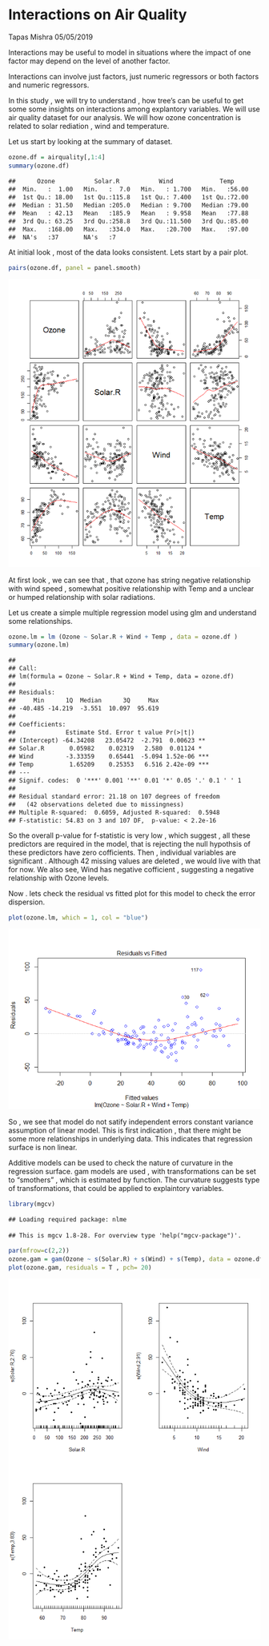 Interactions on Air Quality
================
Tapas Mishra
05/05/2019

Interactions may be useful to model in situations where the impact of
one factor may depend on the level of another factor.

Interactions can involve just factors, just numeric regressors or both
factors and numeric regressors.

In this study , we will try to understand , how tree’s can be useful to
get some some insights on interactions among explantory variables. We
will use air quality dataset for our analysis. We will how ozone
concentration is related to solar rediation , wind and temperature.

Let us start by looking at the summary of dataset.

``` r
ozone.df = airquality[,1:4]
summary(ozone.df)
```

    ##      Ozone           Solar.R           Wind             Temp      
    ##  Min.   :  1.00   Min.   :  7.0   Min.   : 1.700   Min.   :56.00  
    ##  1st Qu.: 18.00   1st Qu.:115.8   1st Qu.: 7.400   1st Qu.:72.00  
    ##  Median : 31.50   Median :205.0   Median : 9.700   Median :79.00  
    ##  Mean   : 42.13   Mean   :185.9   Mean   : 9.958   Mean   :77.88  
    ##  3rd Qu.: 63.25   3rd Qu.:258.8   3rd Qu.:11.500   3rd Qu.:85.00  
    ##  Max.   :168.00   Max.   :334.0   Max.   :20.700   Max.   :97.00  
    ##  NA's   :37       NA's   :7

At initial look , most of the data looks consistent. Lets start by a
pair plot.

``` r
pairs(ozone.df, panel = panel.smooth)
```

![](OzoneLevelAnalysis_files/figure-gfm/pressure-1.png)<!-- -->

At first look , we can see that , that ozone has string negative
relationship with wind speed , somewhat positive relationship with Temp
and a unclear or humped relationship with solar radiations.

Let us create a simple multiple regression model using glm and
understand some relationships.

``` r
ozone.lm = lm (Ozone ~ Solar.R + Wind + Temp , data = ozone.df )
summary(ozone.lm)
```

    ## 
    ## Call:
    ## lm(formula = Ozone ~ Solar.R + Wind + Temp, data = ozone.df)
    ## 
    ## Residuals:
    ##     Min      1Q  Median      3Q     Max 
    ## -40.485 -14.219  -3.551  10.097  95.619 
    ## 
    ## Coefficients:
    ##              Estimate Std. Error t value Pr(>|t|)    
    ## (Intercept) -64.34208   23.05472  -2.791  0.00623 ** 
    ## Solar.R       0.05982    0.02319   2.580  0.01124 *  
    ## Wind         -3.33359    0.65441  -5.094 1.52e-06 ***
    ## Temp          1.65209    0.25353   6.516 2.42e-09 ***
    ## ---
    ## Signif. codes:  0 '***' 0.001 '**' 0.01 '*' 0.05 '.' 0.1 ' ' 1
    ## 
    ## Residual standard error: 21.18 on 107 degrees of freedom
    ##   (42 observations deleted due to missingness)
    ## Multiple R-squared:  0.6059, Adjusted R-squared:  0.5948 
    ## F-statistic: 54.83 on 3 and 107 DF,  p-value: < 2.2e-16

So the overall p-value for f-statistic is very low , which suggest , all
these predictors are required in the model, that is rejecting the null
hypothsis of these predictors have zero cofficients. Then , individual
variables are significant . Although 42 missing values are deleted , we
would live with that for now. We also see, Wind has negative cofficient
, suggesting a negative relationship with Ozone levels.

Now . lets check the residual vs fitted plot for this model to check the
error dispersion.

``` r
plot(ozone.lm, which = 1, col = "blue")
```

![](OzoneLevelAnalysis_files/figure-gfm/unnamed-chunk-2-1.png)<!-- -->

So , we see that model do not satify independent errors constant
variance assumption of linear model. This is first indication , that
there might be some more relationships in underlying data. This
indicates that regression surface is non linear.

Additive models can be used to check the nature of curvature in the
regression surface. gam models are used , with transformations can be
set to “smothers” , which is estimated by function. The curvature
suggests type of transformations, that could be applied to explaintory
variables.

``` r
library(mgcv)
```

    ## Loading required package: nlme

    ## This is mgcv 1.8-28. For overview type 'help("mgcv-package")'.

``` r
par(mfrow=c(2,2)) 
ozone.gam = gam(Ozone ~ s(Solar.R) + s(Wind) + s(Temp), data = ozone.df)
plot(ozone.gam, residuals = T , pch= 20)
```

![](OzoneLevelAnalysis_files/figure-gfm/unnamed-chunk-3-1.png)<!-- -->
